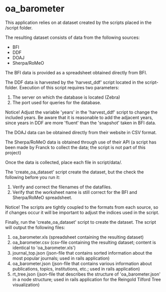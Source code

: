 oa_barometer
============
This application relies on at dataset created by the scripts placed in the /script folder.

The resulting dataset consists of data from the following sources:
* BFI
* DDF
* DOAJ
* Sherpa/RoMeO

The BFI data is provided as a spreadsheet obtained directly from BFI.

The DDF data is harvested by the 'harvest_ddf' script located in the script-folder. Execution of this script requires two parameters:
1. The server on which the database is located (Zebra)
2. The port used for queries for the database.

Notice! Adjust the variable 'years' in the 'harvest_ddf' script to change the included years. Be aware that it is reasonable to add the adjacent years, since years in DDF are more 'fluent' than the 'snapshot' taken in BFI data.

The DOAJ data can be obtained directly from their website in CSV format.

The Sherpa/RoMeO data is obtained through use of their API (a script has been made by Franck to collect the data; the script is not part of this project)

Once the data is collected, place each file in script/data/.

The 'create_oa_dataset' script create the dataset, but the check the following before you run it:
1. Verify and correct the filenames of the datafiles.
2. Verify that the worksheet name is still correct for the BFI and Sherpa/RoMeO spreadsheet.

Notice! The scripts are tightly coupled to the formats from each source, so if changes occur it will be important to adjust the indices used in the script. 

Finally, run the 'create_oa_dataset' script to create the dataset. The script will output the following files:
1. oa_barometer.xls (spreadsheet containing the resulting dataset)
2. oa_barometer.csv (csv-file containing the resulting dataset; content is identical to 'oa_barometer.xls')
3. journal_top.json (json-file that contains sorted information about the most popular journals; used in rails application)
4. oa_barometer.json (json-file that contains various information about publications, topics, institutions, etc.; used in rails application)
5. rt_tree.json (json-file that describes the structure of 'oa_barometer.json' in a node structure; used in rails application for the Reingold Tilford Tree visualization)
